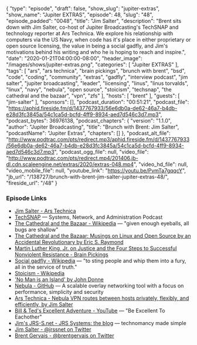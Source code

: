 {
  "type": "episode",
  "draft": false,
  "show_slug": "jupiter-extras",
  "show_name": "Jupiter EXTRAS",
  "episode": 48,
  "slug": "48",
  "episode_padded": "0048",
  "title": "Jim Salter",
  "description": "Brent sits down with Jim Salter, co-host of Jupiter Broadcasting's TechSNAP and technology reporter at Ars Technica. We explore his relationship with computers via the US Navy, when code has it's place in either proprietary or open source licensing, the value in being a social gadfly, and Jim's motivations behind his writing and who he is hoping to reach and inspire.",
  "date": "2020-01-21T04:00:00-08:00",
  "header_image": "/images/shows/jupiter-extras.png",
  "categories": [
    "Jupiter EXTRAS"
  ],
  "tags": [
    "ars",
    "ars technica",
    "brain pickings",
    "brunch with brent",
    "bsd",
    "code",
    "coding",
    "community",
    "extras",
    "gadfly",
    "interview podcast",
    "jim salter",
    "jupiter broadcasting",
    "leader",
    "licensing",
    "linus",
    "linus torvalds",
    "linux",
    "navy",
    "nebula",
    "open source",
    "stoicism",
    "techsnap",
    "the cathedral and the bazaar",
    "vpn",
    "zfs"
  ],
  "hosts": [
    "brent"
  ],
  "guests": [
    "jim-salter"
  ],
  "sponsors": [],
  "podcast_duration": "00:51:21",
  "podcast_file": "https://aphid.fireside.fm/d/1437767933/56e6db0a-de62-46a7-b4db-e28d3fc3845a/54c1ca5d-bcfd-4ff9-8934-aed7d546c3d7.mp3",
  "podcast_bytes": 36976138,
  "podcast_chapters": {
    "version": "1.1.0",
    "author": "Jupiter Broadcasting",
    "title": "Brunch with Brent: Jim Salter",
    "podcastName": "Jupiter Extras",
    "chapters": []
  },
  "podcast_alt_file": "http://www.podtrac.com/pts/redirect.mp3/aphid.fireside.fm/d/1437767933/56e6db0a-de62-46a7-b4db-e28d3fc3845a/54c1ca5d-bcfd-4ff9-8934-aed7d546c3d7.mp3",
  "podcast_ogg_file": null,
  "video_file": "http://www.podtrac.com/pts/redirect.mp4/201406.jb-dl.cdn.scaleengine.net/extras/2020/extras-048.mp4",
  "video_hd_file": null,
  "video_mobile_file": null,
  "youtube_link": "https://youtu.be/PvmTa7gqqcY",
  "jb_url": "/138727/brunch-with-brent-jim-salter-jupiter-extras-48/",
  "fireside_url": "/48"
}


### Episode Links

  * [Jim Salter - Ars Technica](https://arstechnica.com/author/jimsalter/ "Jim Salter - Ars Technica")
  * [TechSNAP](https://techsnap.systems/ "TechSNAP") — Systems, Network, and Administration Podcast
  * [The Cathedral and the Bazaar - Wikipedia](https://en.wikipedia.org/wiki/The_Cathedral_and_the_Bazaar "The Cathedral and the Bazaar - Wikipedia") — "given enough eyeballs, all bugs are shallow"
  * [The Cathedral and the Bazaar: Musings on Linux and Open Source by an Accidental Revolutionary by Eric S. Raymond](http://www.catb.org/~esr/writings/cathedral-bazaar/ "The Cathedral and the Bazaar: Musings on Linux and Open Source by an Accidental Revolutionary by Eric S. Raymond")
  * [Martin Luther King, Jr. on Justice and the Four Steps to Successful Nonviolent Resistance - Brain Pickings](https://www.brainpickings.org/2015/03/18/martin-luther-king-letter-from-birmingham-city-jail/ "Martin Luther King, Jr. on Justice and the Four Steps to Successful Nonviolent Resistance - Brain Pickings")
  * [Social gadfly - Wikipedia](https://en.wikipedia.org/wiki/Social_gadfly "Social gadfly - Wikipedia") — "to sting people and whip them into a fury, all in the service of truth."
  * [Stoicism - Wikipedia](https://en.wikipedia.org/wiki/Stoicism "Stoicism - Wikipedia")
  * ['No Man is an Island' by John Donne](https://web.cs.dal.ca/~johnston/poetry/island.html "'No Man is an Island' by John Donne")
  * [Nebula - GitHub](https://github.com/slackhq/nebula "Nebula - GitHub") — A scalable overlay networking tool with a focus on performance, simplicity and security
  * [Ars Technica - Nebula VPN routes between hosts privately, flexibly, and efficiently, by Jim Salter](https://arstechnica.com/gadgets/2019/12/nebula-vpn-routes-between-hosts-privately-flexibly-and-efficiently/ "Ars Technica - Nebula VPN routes between hosts privately, flexibly, and efficiently, by Jim Salter")
  * [Bill & Ted's Excellent Adventure - YouTube](https://www.youtube.com/watch?v=WVXGC896Jdw "Bill & Ted's Excellent Adventure - YouTube") — "Be Excellent To Eachother"
  * [Jim's JRS-S.net - JRS Systems: the blog](https://jrs-s.net/ "Jim's JRS-S.net - JRS Systems: the blog") — technomancy made simple
  * [Jim Salter - @jrssnet on Twitter](https://twitter.com/jrssnet "Jim Salter - @jrssnet on Twitter")
  * [Brent Gervais - @brentgervais on Twitter](https://twitter.com/brentgervais "Brent Gervais - @brentgervais on Twitter")


